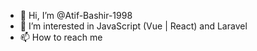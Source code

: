 - 👋 Hi, I’m @Atif-Bashir-1998
- 👀 I’m interested in JavaScript (Vue | React) and Laravel
- 📫 How to reach me 

<!---
Atif-Bashir-1998/Atif-Bashir-1998 is a ✨ special ✨ repository because its `README.md` (this file) appears on your GitHub profile.
You can click the Preview link to take a look at your changes.
--->
